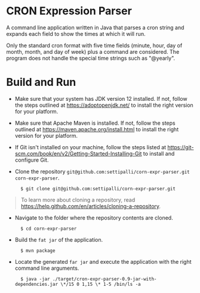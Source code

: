 # CRON Expression Parser

A command line application written in Java that parses a cron string and expands each field to show the times at which
it will run.

Only the standard cron format with five time fields (minute, hour, day of month, month, and day of week) plus a command
are considered. The program does not handle the special time strings such as "@yearly".

# Build and Run

- Make sure that your system has JDK version 12 installed. If not, follow the steps outlined at
https://adoptopenjdk.net/ to install the right version for your platform.

- Make sure that Apache Maven is installed. If not, follow the steps outlined at https://maven.apache.org/install.html
to install the right version for your platform.

- If Git isn't installed on your machine, follow the steps listed at
https://git-scm.com/book/en/v2/Getting-Started-Installing-Git to install and configure Git.

- Clone the repository `git@github.com:settipalli/corn-expr-parser.git corn-expr-parser`.
    
        $ git clone git@github.com:settipalli/corn-expr-parser.git
        
> To learn more about cloning a repository, read https://help.github.com/en/articles/cloning-a-repository.

- Navigate to the folder where the repository contents are cloned.

        $ cd corn-expr-parser
        
- Build the `fat jar` of the application.

        $ mvn package
        
- Locate the generated `far jar` and execute the application with the right command line arguments.

        $ java -jar ./target/cron-expr-parser-0.9-jar-with-dependencies.jar \*/15 0 1,15 \* 1-5 /bin/ls -a

